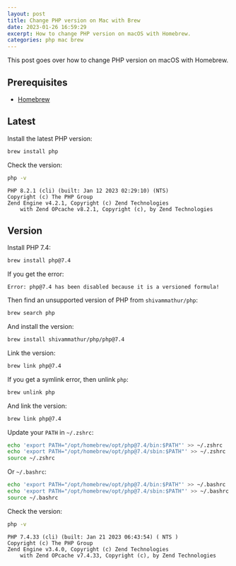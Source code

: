 ```yaml
---
layout: post
title: Change PHP version on Mac with Brew
date: 2023-01-26 16:59:29
excerpt: How to change PHP version on macOS with Homebrew.
categories: php mac brew
---
```


This post goes over how to change PHP version on macOS with Homebrew.

## Prerequisites

- [Homebrew](https://brew.sh/)

## Latest

Install the latest PHP version:

```sh
brew install php
```

Check the version:

```sh
php -v
```

```
PHP 8.2.1 (cli) (built: Jan 12 2023 02:29:10) (NTS)
Copyright (c) The PHP Group
Zend Engine v4.2.1, Copyright (c) Zend Technologies
    with Zend OPcache v8.2.1, Copyright (c), by Zend Technologies
```

## Version

Install PHP 7.4:

```sh
brew install php@7.4
```

If you get the error:

```
Error: php@7.4 has been disabled because it is a versioned formula!
```

Then find an unsupported version of PHP from `shivammathur/php`:

```sh
brew search php
```

And install the version:

```sh
brew install shivammathur/php/php@7.4
```

Link the version:

```sh
brew link php@7.4
```

If you get a symlink error, then unlink `php`:

```sh
brew unlink php
```

And link the version:

```sh
brew link php@7.4
```

Update your `PATH` in `~/.zshrc`:

```bash
echo 'export PATH="/opt/homebrew/opt/php@7.4/bin:$PATH"' >> ~/.zshrc
echo 'export PATH="/opt/homebrew/opt/php@7.4/sbin:$PATH"' >> ~/.zshrc
source ~/.zshrc
```

Or `~/.bashrc`:

```bash
echo 'export PATH="/opt/homebrew/opt/php@7.4/bin:$PATH"' >> ~/.bashrc
echo 'export PATH="/opt/homebrew/opt/php@7.4/sbin:$PATH"' >> ~/.bashrc
source ~/.bashrc
```

Check the version:

```sh
php -v
```

```
PHP 7.4.33 (cli) (built: Jan 21 2023 06:43:54) ( NTS )
Copyright (c) The PHP Group
Zend Engine v3.4.0, Copyright (c) Zend Technologies
    with Zend OPcache v7.4.33, Copyright (c), by Zend Technologies
```
